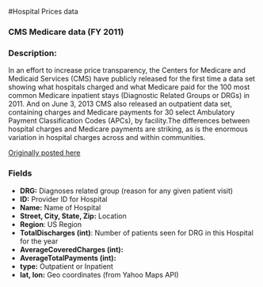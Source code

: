 #Hospital Prices data

### CMS Medicare data (FY 2011)

### Description:
In an effort to increase price transparency, the Centers for Medicare and Medicaid Services (CMS) have publicly released for the first time a data set showing what hospitals charged and what Medicare paid for the 100 most common Medicare inpatient stays (Diagnostic Related Groups or DRGs) in 2011. And on June 3, 2013 CMS also released an outpatient data set, containing charges and Medicare payments for 30 select Ambulatory Payment Classification Codes (APCs), by facility.The differences between hospital charges and Medicare payments are striking, as is the enormous variation in hospital charges across and within communities.

[Originally posted here](http://visualizing.org/contests/visualizing-hospital-price-data)

### Fields

* __DRG:__ Diagnoses related group (reason for any given patient visit)
* __ID:__ Provider ID for Hospital
* __Name:__ Name of Hospital
* __Street, City, State, Zip:__ Location
* __Region__: US Region
* __TotalDischarges (int)__: Number of patients seen for DRG in this Hospital for the year
* __AverageCoveredCharges (int):__
* __AverageTotalPayments (int):__
* __type:__ Outpatient or Inpatient
* __lat, lon:__ Geo coordinates (from Yahoo Maps API)
